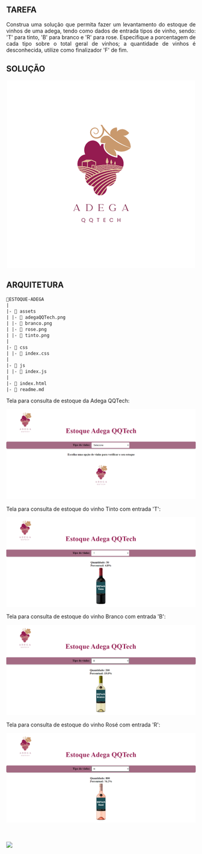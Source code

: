 ## TAREFA

<p style="text-align:justify">Construa uma solução que permita fazer um levantamento do estoque de vinhos de uma adega, tendo como dados de entrada tipos de vinho, sendo: 'T' para tinto, 'B' para branco e 'R' para rose. Especifique a porcentagem de cada tipo sobre o total geral de vinhos; a quantidade de vinhos é desconhecida, utilize como finalizador 'F' de fim.</p>

## SOLUÇÃO

<p align="center">
<img src='assets/adegaQQTech.png'>
</p>

## ARQUITETURA

```
📁ESTOQUE-ADEGA
|
|- 📁 assets
| |- 📑 adegaQQTech.png
| |- 📑 branco.png
| |- 📑 rose.png
| |- 📑 tinto.png
|
|- 📁 css
| |- 📑 index.css
|
|- 📁 js
| |- 📑 index.js
|
|- 📑 index.html
|- 📑 readme.md
```

<p>Tela para consulta de estoque da Adega QQTech:</p>
<img src='assets/tela.png' alt='telaAdega'>
<p>Tela para consulta de estoque do vinho Tinto com entrada 'T':</p>
<img src='assets/tela-tinto.png' alt='tela-tinto'>
<p>Tela para consulta de estoque do vinho Branco com entrada 'B':</p>
<img src='assets/tela-branco.png' alt='tela-branco'>
<p>Tela para consulta de estoque do vinho Rosé com entrada 'R':</p>
<img src='assets/tela-rose.png' alt='tela-rose'>

<br><br>
<a href="https://github.com/MBTGrazielle/AdegaQQtech" target="_blank"><img src="https://img.shields.io/badge/-Github-%230077B5?style=for-the-badge&logo=github&logoColor=white" target="_blank"></a>
